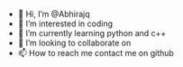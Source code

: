- 👋 Hi, I’m @Abhirajq
- 👀 I’m interested in coding
- 🌱 I’m currently learning python and c++
- 💞️ I’m looking to collaborate on 
- 📫 How to reach me contact me on github

<!---
Abhirajq/Abhirajq is a ✨ special ✨ repository because its `README.md` (this file) appears on your GitHub profile.
You can click the Preview link to take a look at your changes.
--->
